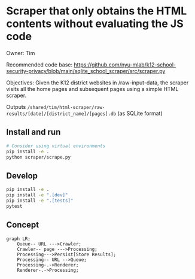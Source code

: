 # Scraper that only obtains the HTML contents without evaluating the JS code

Owner: Tim

Recommended code base:
https://github.com/nyu-mlab/k12-school-security-privacy/blob/main/sqlite_school_scraper/src/scraper.py

Objectives: Given the K12 district websites in /raw-input-data, the scraper visits all the home pages and subsequent pages using a simple HTML scraper.

Outputs
`/shared/tim/html-scraper/raw-results/[date]/[district_name]/[pages].db` (as SQLite format)

## Install and run
```bash
# Consider using virtual environments
pip install -e .
python scraper/scrape.py
```

## Develop
```bash
pip install -e .
pip install -e ".[dev]"
pip install -e ".[tests]"
pytest
```

## Concept
```mermaid
graph LR;
    Queue-- URL --->Crawler;
    Crawler-- page --->Processing;
    Processing--->Persist[Store Results];
    Processing-- URL -->Queue;
    Processing-.->Renderer;
    Renderer-.->Processing;
```
